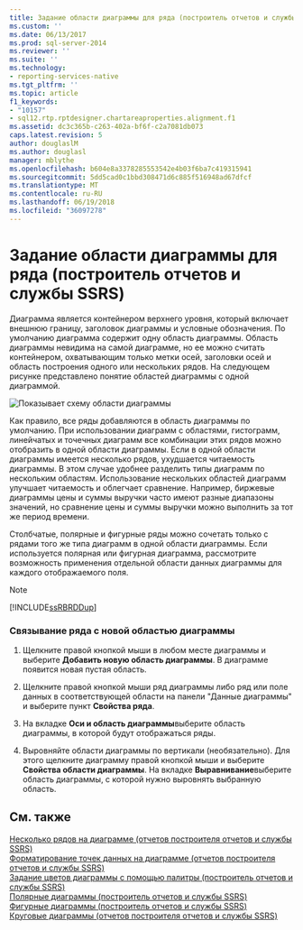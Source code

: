 ```yaml
---
title: Задание области диаграммы для ряда (построитель отчетов и службы SSRS) | Документы Майкрософт
ms.custom: ''
ms.date: 06/13/2017
ms.prod: sql-server-2014
ms.reviewer: ''
ms.suite: ''
ms.technology:
- reporting-services-native
ms.tgt_pltfrm: ''
ms.topic: article
f1_keywords:
- "10157"
- sql12.rtp.rptdesigner.chartareaproperties.alignment.f1
ms.assetid: dc3c365b-c263-402a-bf6f-c2a7081db073
caps.latest.revision: 5
author: douglaslM
ms.author: douglasl
manager: mblythe
ms.openlocfilehash: b604e8a3378285553542e4b03f6ba7c419315941
ms.sourcegitcommit: 5dd5cad0c1bbd308471d6c885f516948ad67dfcf
ms.translationtype: MT
ms.contentlocale: ru-RU
ms.lasthandoff: 06/19/2018
ms.locfileid: "36097278"
---
```

# <a name="specify-a-chart-area-for-a-series-report-builder-and-ssrs"></a>Задание области диаграммы для ряда (построитель отчетов и службы SSRS)
  Диаграмма является контейнером верхнего уровня, который включает внешнюю границу, заголовок диаграммы и условные обозначения. По умолчанию диаграмма содержит одну область диаграммы. Область диаграммы невидима на самой диаграмме, но ее можно считать контейнером, охватывающим только метки осей, заголовки осей и область построения одного или нескольких рядов. На следующем рисунке представлено понятие областей диаграммы с одной диаграммой.  
  
 ![Показывает схему области диаграммы](../media/chartareasdiagram.gif "Показывает схему области диаграммы")  
  
 Как правило, все ряды добавляются в область диаграммы по умолчанию. При использовании диаграмм с областями, гистограмм, линейчатых и точечных диаграмм все комбинации этих рядов можно отобразить в одной области диаграммы. Если в одной области диаграммы имеется несколько рядов, ухудшается читаемость диаграммы. В этом случае удобнее разделить типы диаграмм по нескольким областям. Использование нескольких областей диаграмм улучшает читаемость и облегчает сравнение. Например, биржевые диаграммы цены и суммы выручки часто имеют разные диапазоны значений, но сравнение цены и суммы выручки можно выполнить за тот же период времени.  
  
 Столбчатые, полярные и фигурные ряды можно сочетать только с рядами того же типа диаграмм в одной области диаграммы. Если используется полярная или фигурная диаграмма, рассмотрите возможность применения отдельной области данных диаграммы для каждого отображаемого поля.  
  
> [!NOTE]  
>  [!INCLUDE[ssRBRDDup](../../includes/ssrbrddup-md.md)]  
  
### <a name="to-associate-a-series-with-a-new-chart-area"></a>Связывание ряда с новой областью диаграммы  
  
1.  Щелкните правой кнопкой мыши в любом месте диаграммы и выберите **Добавить новую область диаграммы**. В диаграмме появится новая пустая область.  
  
2.  Щелкните правой кнопкой мыши ряд диаграммы либо ряд или поле данных в соответствующей области на панели "Данные диаграммы" и выберите пункт **Свойства ряда**.  
  
3.  На вкладке **Оси и область диаграммы**выберите область диаграммы, в которой будут отображаться ряды.  
  
4.  Выровняйте области диаграммы по вертикали (необязательно). Для этого щелкните диаграмму правой кнопкой мыши и выберите **Свойства области диаграммы**. На вкладке **Выравнивание**выберите область диаграммы, с которой нужно выровнять выбранную область.  
  
## <a name="see-also"></a>См. также  
 [Несколько рядов на диаграмме &#40;отчетов построителя отчетов и службы SSRS&#41;](multiple-series-on-a-chart-report-builder-and-ssrs.md)   
 [Форматирование точек данных на диаграмме &#40;отчетов построителя отчетов и службы SSRS&#41;](formatting-data-points-on-a-chart-report-builder-and-ssrs.md)   
 [Задание цветов диаграммы с помощью палитры &#40;построитель отчетов и службы SSRS&#41;](define-colors-on-a-chart-using-a-palette-report-builder-and-ssrs.md)   
 [Полярные диаграммы (построитель отчетов и службы SSRS)](charts-report-builder-and-ssrs.md)   
 [Фигурные диаграммы &#40;построитель отчетов и службы SSRS&#41;](shape-charts-report-builder-and-ssrs.md)   
 [Круговые диаграммы &#40;отчетов построителя отчетов и службы SSRS&#41;](pie-charts-report-builder-and-ssrs.md)  
  
  